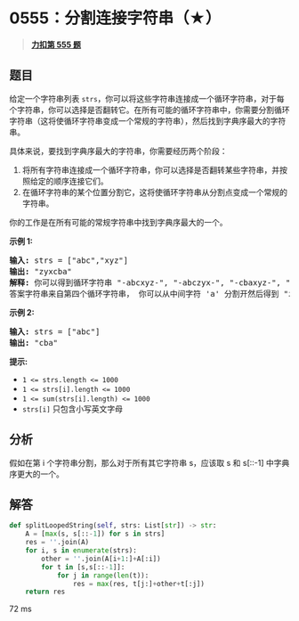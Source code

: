 # 0555：分割连接字符串（★）


> <u>**[力扣第 555 题](https://leetcode.cn/problems/split-concatenated-strings/)**</u>

## 题目

<p>给定一个字符串列表 <code>strs</code>，你可以将这些字符串连接成一个循环字符串，对于每个字符串，你可以选择是否翻转它。在所有可能的循环字符串中，你需要分割循环字符串（这将使循环字符串变成一个常规的字符串），然后找到字典序最大的字符串。</p>

<p>具体来说，要找到字典序最大的字符串，你需要经历两个阶段：</p>

<ol>
<li>将所有字符串连接成一个循环字符串，你可以选择是否翻转某些字符串，并按照给定的顺序连接它们。</li>
<li>在循环字符串的某个位置分割它，这将使循环字符串从分割点变成一个常规的字符串。</li>
</ol>

<p>你的工作是在所有可能的常规字符串中找到字典序最大的一个。</p>



<p><strong>示例 1:</strong></p>

<pre>
<strong>输入:</strong> strs = ["abc","xyz"]
<strong>输出:</strong> "zyxcba"
<strong>解释:</strong> 你可以得到循环字符串 "-abcxyz-", "-abczyx-", "-cbaxyz-", "-cbazyx-"，其中 '-' 代表循环状态。
答案字符串来自第四个循环字符串， 你可以从中间字符 'a' 分割开然后得到 "zyxcba"。
</pre>

<p><strong>示例 2:</strong></p>

<pre>
<strong>输入:</strong> strs = ["abc"]
<strong>输出:</strong> "cba"
</pre>



<p><strong>提示:</strong></p>

<ul>
<li><code>1 &lt;= strs.length &lt;= 1000</code></li>
<li><code>1 &lt;= strs[i].length &lt;= 1000</code></li>
<li><code>1 &lt;= sum(strs[i].length) &lt;= 1000</code></li>
<li><code>strs[i]</code> 只包含小写英文字母</li>
</ul>


## 分析

假如在第 i 个字符串分割，那么对于所有其它字符串 s，应该取 s 和 s[::-1] 中字典序更大的一个。

## 解答

```python
def splitLoopedString(self, strs: List[str]) -> str:
	A = [max(s, s[::-1]) for s in strs]
	res = ''.join(A)
	for i, s in enumerate(strs):
		other = ''.join(A[i+1:]+A[:i])
		for t in [s,s[::-1]]:
			for j in range(len(t)):
				res = max(res, t[j:]+other+t[:j])
	return res
```
72 ms
